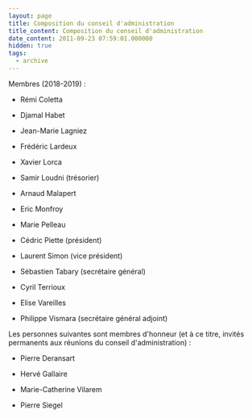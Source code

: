 ```yaml
---
layout: page
title: Composition du conseil d'administration
title_content: Composition du conseil d'administration
date_content: 2011-09-23 07:59:01.000000
hidden: true
tags:
  - archive
---
```

Membres (2018-2019) :





  * Rémi Coletta


  * Djamal Habet


  * Jean-Marie Lagniez


  * Frédéric Lardeux


  * Xavier Lorca


  * Samir Loudni (trésorier)


  * Arnaud Malapert


  * Eric Monfroy


  * Marie Pelleau


  * Cédric Piette (président)


  * Laurent Simon (vice président)


  * Sébastien Tabary (secrétaire général)


  * Cyril Terrioux 


  * Elise Vareilles


  * Philippe Vismara (secrétaire général adjoint)




Les personnes suivantes sont membres d'honneur (et à ce titre, invités
permanents aux réunions du conseil d'administration) :





  * Pierre Deransart


  * Hervé Gallaire 


  * Marie-Catherine Vilarem 


  * Pierre Siegel




